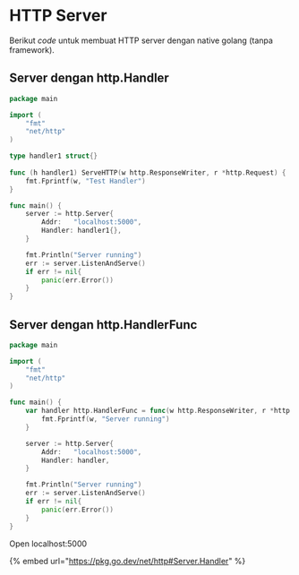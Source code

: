 # HTTP Server

Berikut _code_ untuk membuat HTTP server dengan native golang (tanpa framework).

## Server dengan http.Handler

```go
package main

import (
	"fmt"
	"net/http"
)

type handler1 struct{}
	
func (h handler1) ServeHTTP(w http.ResponseWriter, r *http.Request) {
	fmt.Fprintf(w, "Test Handler")
}

func main() {
	server := http.Server{
		Addr:   "localhost:5000",
		Handler: handler1{},
	}

	fmt.Println("Server running")
	err := server.ListenAndServe()
	if err != nil{
		panic(err.Error())
	}
}
```

## Server dengan http.HandlerFunc

```go
package main

import (
	"fmt"
	"net/http"
)

func main() {
	var handler http.HandlerFunc = func(w http.ResponseWriter, r *http.Request) {
		fmt.Fprintf(w, "Server running")
	}

	server := http.Server{
		Addr:   "localhost:5000",
		Handler: handler,
	}

	fmt.Println("Server running")
	err := server.ListenAndServe()
	if err != nil{
		panic(err.Error())
	}
}
```



Open localhost:5000

{% embed url="https://pkg.go.dev/net/http#Server.Handler" %}
